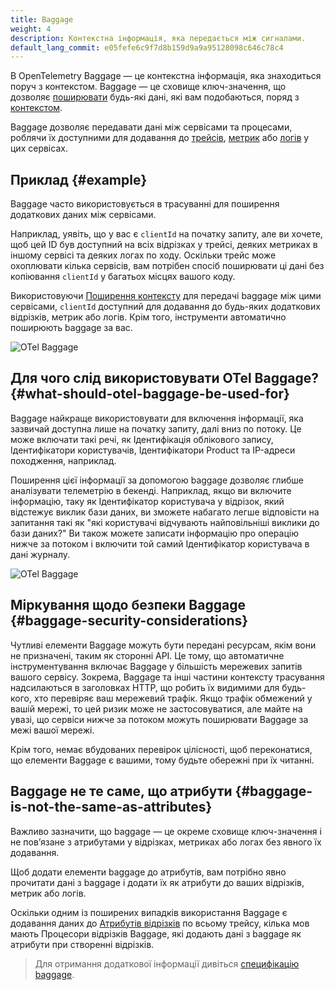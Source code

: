 ```yaml
---
title: Baggage
weight: 4
description: Контекстна інформація, яка передається між сигналами.
default_lang_commit: e05fefe6c9f7d8b159d9a9a95128098c646c78c4
---
```


В OpenTelemetry Baggage — це контекстна інформація, яка знаходиться поруч з контекстом. Baggage — це сховище ключ-значення, що дозволяє [поширювати](../../context-propagation/#propagation) будь-які дані, які вам подобаються, поряд з [контекстом](../../context-propagation/#context).

Baggage дозволяє передавати дані між сервісами та процесами, роблячи їх доступними для додавання до [трейсів](../traces/), [метрик](../metrics/) або [логів](../logs/) у цих сервісах.

## Приклад {#example}

Baggage часто використовується в трасуванні для поширення додаткових даних між сервісами.

Наприклад, уявіть, що у вас є `clientId` на початку запиту, але ви хочете, щоб цей ID був доступний на всіх відрізках у трейсі, деяких метриках в іншому сервісі та деяких логах по ходу. Оскільки трейс може охоплювати кілька сервісів, вам потрібен спосіб поширювати ці дані без копіювання `clientId` у багатьох місцях вашого коду.

Використовуючи [Поширення контексту](../traces/#context-propagation) для передачі baggage між цими сервісами, `clientId` доступний для додавання до будь-яких додаткових відрізків, метрик або логів. Крім того, інструменти автоматично поширюють baggage за вас.

![OTel Baggage](../otel-baggage.svg)

## Для чого слід використовувати OTel Baggage? {#what-should-otel-baggage-be-used-for}

Baggage найкраще використовувати для включення інформації, яка зазвичай доступна лише на початку запиту, далі вниз по потоку. Це може включати такі речі, як Ідентифікація облікового запису, Ідентифікатори користувачів, Ідентифікатори Product та IP-адреси походження, наприклад.

Поширення цієї інформації за допомогою baggage дозволяє глибше аналізувати телеметрію в бекенді. Наприклад, якщо ви включите інформацію, таку як Ідентифікатор користувача у відрізок, який відстежує виклик бази даних, ви зможете набагато легше відповісти на запитання такі як "які користувачі відчувають найповільніші виклики до бази даних?" Ви також можете записати інформацію про операцію нижче за потоком і включити той самий Ідентифікатор користувача в дані журналу.

![OTel Baggage](../otel-baggage-2.svg)

## Міркування щодо безпеки Baggage {#baggage-security-considerations}

Чутливі елементи Baggage можуть бути передані ресурсам, якім вони не призначені, таким як сторонні API. Це тому, що автоматичне інструментування включає Baggage у більшість мережевих запитів вашого сервісу. Зокрема, Baggage та інші частини контексту трасування надсилаються в заголовках HTTP, що робить їх видимими для будь-кого, хто перевіряє ваш мережевий трафік. Якщо трафік обмежений у вашій мережі, то цей ризик може не застосовуватися, але майте на увазі, що сервіси нижче за потоком можуть поширювати Baggage за межі вашої мережі.

Крім того, немає вбудованих перевірок цілісності, щоб переконатися, що елементи Baggage є вашими, тому будьте обережні при їх читанні.

## Baggage не те саме, що атрибути {#baggage-is-not-the-same-as-attributes}

Важливо зазначити, що baggage — це окреме сховище ключ-значення і не повʼязане з атрибутами у відрізках, метриках або логах без явного їх додавання.

Щоб додати елементи baggage до атрибутів, вам потрібно явно прочитати дані з baggage і додати їх як атрибути до ваших відрізків, метрик або логів.

Оскільки одним із поширених випадків використання Baggage є додавання даних до [Атрибутів відрізків](../traces/#attributes) по всьому трейсу, кілька мов мають Процесори відрізків Baggage, які додають дані з baggage як атрибути при створенні відрізків.

> Для отримання додаткової інформації дивіться [специфікацію baggage][baggage specification].

[baggage specification]: /docs/specs/otel/overview/#baggage-signal
